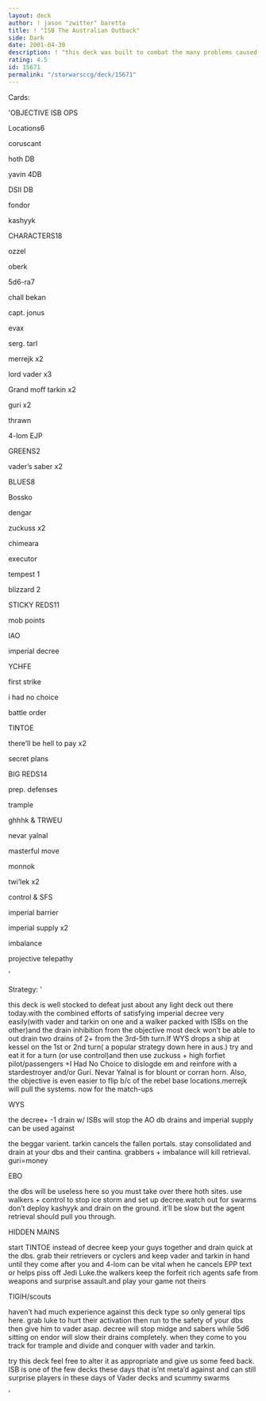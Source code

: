 ```yaml
---
layout: deck
author: ! jason "zwitter" baretta
title: ! "ISB The Australian Outback"
side: Dark
date: 2001-04-30
description: ! "this deck was built to combat the many problems caused by today’s prominent LS decks ie WYS, Hidden mains etc"
rating: 4.5
id: 15671
permalink: "/starwarsccg/deck/15671"
---
```

Cards: 

'OBJECTIVE ISB OPS


Locations6

coruscant

hoth DB

yavin 4DB

DSII DB

fondor

kashyyk


CHARACTERS18

ozzel

oberk

5d6-ra7

chall bekan

capt. jonus

evax

serg. tarl

merrejk x2

lord vader x3

Grand moff tarkin x2

guri x2

thrawn

4-lom EJP


GREENS2

vader’s saber x2


BLUES8

Bossko 

dengar

zuckuss x2

chimeara

executor

tempest 1

blizzard 2


STICKY REDS11

mob points

IAO

imperial decree

YCHFE

first strike

i had no choice

battle order

TINTOE

there’ll be hell to pay x2

secret plans


BIG REDS14

prep. defenses

trample

ghhhk & TRWEU

nevar yalnal

masterful move

monnok

twi’lek x2

control & SFS

imperial barrier

imperial supply x2

imbalance

projective telepathy

'

Strategy: '

this deck is well stocked to defeat just about any light deck out there today.with the combined efforts of satisfying imperial decree very easily(with vader and tarkin on one and a walker packed with ISBs on the other)and the drain inhibition from the objective most deck won’t be able to out drain two drains of 2+ from the 3rd-5th turn.If WYS drops a ship at kessel on the 1st or 2nd turn( a popular strategy down here in aus.) try and eat it for a turn (or use control)and then use zuckuss + high forfiet pilot/passengers +I Had No Choice to dislogde em and reinfore with a stardestroyer and/or Guri. Nevar Yalnal is for blount or corran horn. Also, the objective is even easier to flip b/c of the rebel base locations.merrejk will pull the systems. now for the match-ups

WYS

the decree+ -1 drain w/ ISBs will stop the AO db drains and imperial supply can be used against  

the beggar varient. tarkin cancels the fallen portals. stay consolidated and drain at your dbs and their cantina. grabbers + imbalance will kill retrieval. guri=money

EBO 

the dbs will be useless here so you must take over there hoth sites. use walkers + control to stop ice storm and set up decree.watch out for swarms don’t deploy kashyyk and drain on the ground. it’ll be slow but the agent retrieval should pull you through.

HIDDEN MAINS

start TINTOE instead of decree keep your guys together and drain quick at the dbs. grab their retrievers or cyclers and keep vader and tarkin in hand until they come after you and 4-lom can be vital when he cancels EPP text or helps piss off Jedi Luke.the walkers keep the forfeit rich agents safe from weapons and surprise assault.and play your game not theirs

TIGIH/scouts

haven’t had much experience against this deck type so only general tips here. grab luke to hurt their activation then run to the safety of your dbs then give him to vader asap. decree will stop midge and sabers while 5d6 sitting on endor will slow their drains completely. when they come to you track for trample and divide and conquer with vader and tarkin.


try this deck feel free to alter it as appropriate and give us some feed back. ISB is one of the few decks these days that is’nt meta’d against and can still surprise players in these days of Vader decks and scummy swarms




'
